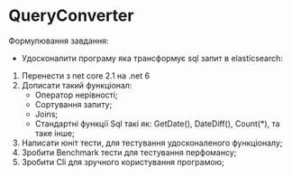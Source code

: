 # QueryConverter
Формулювання завдання:
- Удосконалити програму яка трансформує sql запит в
elasticsearch:
1) Перенести з net core 2.1 на .net 6
2) Дописати такий функціонал:
     - Оператор нерівності;
     - Сортування запиту;
     - Joins;
     - Стандартні функції Sql такі як: GetDate(), DateDiff(), Count(*), та таке інше;
3) Написати юніт тести, для тестування удосконаленого
функціоналу;
4) Зробити Benchmark тести для тестування перфомансу;
5) Зробити Cli для зручного користування програмою;
